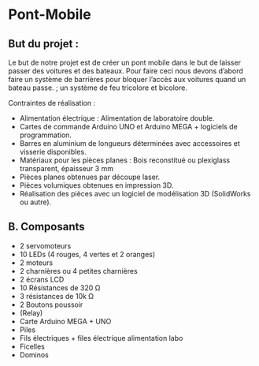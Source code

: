 # Pont-Mobile

## But du projet :

Le but de notre projet est de créer un pont mobile dans le but de laisser passer des voitures et des bateaux. Pour faire ceci nous devons d’abord faire un système de barrières pour bloquer l’accès aux voitures quand un bateau passe. ; un système de feu tricolore et bicolore.


Contraintes de réalisation :

- Alimentation électrique : Alimentation de laboratoire double. 
- Cartes de commande Arduino UNO et Arduino MEGA + logiciels de programmation. 
- Barres en aluminium de longueurs déterminées avec accessoires et visserie disponibles.
- Matériaux pour les pièces planes : Bois reconstitué ou plexiglass transparent, épaisseur 3 mm 
- Pièces planes obtenues par découpe laser. 
- Pièces volumiques obtenues en impression 3D. 
- Réalisation des pièces avec un logiciel de modélisation 3D (SolidWorks ou autre).

## B.	Composants 

-	2 servomoteurs
-	10 LEDs (4 rouges, 4 vertes et 2 oranges)
-	2 moteurs
-	2 charnières ou 4 petites charnières
-	2 écrans LCD 
-	10 Résistances de 320 Ω
-	3 résistances de 10k Ω
-	2 Boutons poussoir
-	(Relay) 
-	Carte Arduino MEGA + UNO
-	Piles 
-	Fils électriques + files électrique alimentation labo
-	Ficelles
-	Dominos
